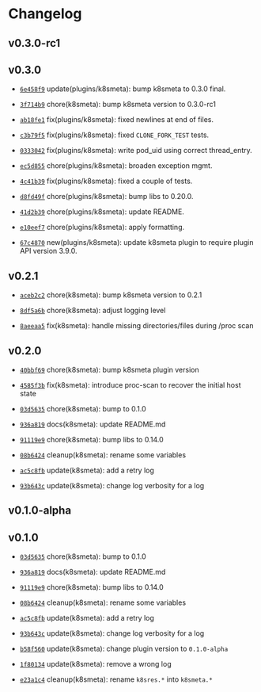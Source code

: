 # Changelog

## v0.3.0-rc1


## v0.3.0

* [`6e458f9`](https://github.com/falcosecurity/plugins/commit/6e458f9) update(plugins/k8smeta): bump k8smeta to 0.3.0 final.

* [`3f714b9`](https://github.com/falcosecurity/plugins/commit/3f714b9) chore(k8smeta): bump k8smeta version to 0.3.0-rc1

* [`ab18fe1`](https://github.com/falcosecurity/plugins/commit/ab18fe1) fix(plugins/k8smeta): fixed newlines at end of files.

* [`c3b79f5`](https://github.com/falcosecurity/plugins/commit/c3b79f5) fix(plugins/k8smeta): fixed `CLONE_FORK_TEST` tests.

* [`0333042`](https://github.com/falcosecurity/plugins/commit/0333042) fix(plugins/k8smeta): write pod_uid using correct thread_entry.

* [`ec5d855`](https://github.com/falcosecurity/plugins/commit/ec5d855) chore(plugins/k8smeta): broaden exception mgmt.

* [`4c41b39`](https://github.com/falcosecurity/plugins/commit/4c41b39) fix(plugins/k8smeta): fixed a couple of tests.

* [`d8fd49f`](https://github.com/falcosecurity/plugins/commit/d8fd49f) chore(plugins/k8smeta): bump libs to 0.20.0.

* [`41d2b39`](https://github.com/falcosecurity/plugins/commit/41d2b39) chore(plugins/k8smeta): update README.

* [`e10eef7`](https://github.com/falcosecurity/plugins/commit/e10eef7) chore(plugins/k8smeta): apply formatting.

* [`67c4870`](https://github.com/falcosecurity/plugins/commit/67c4870) new(plugins/k8smeta): update k8smeta plugin to require plugin API version 3.9.0.


## v0.2.1

* [`aceb2c2`](https://github.com/falcosecurity/plugins/commit/aceb2c2) chore(k8smeta): bump k8smeta version to 0.2.1

* [`8df5a6b`](https://github.com/falcosecurity/plugins/commit/8df5a6b) chore(k8smeta): adjust logging level

* [`8aeeaa5`](https://github.com/falcosecurity/plugins/commit/8aeeaa5) fix(k8smeta): handle missing directories/files during /proc scan


## v0.2.0

* [`40bbf69`](https://github.com/falcosecurity/plugins/commit/40bbf69) chore(k8smeta): bump k8smeta plugin version

* [`4585f3b`](https://github.com/falcosecurity/plugins/commit/4585f3b) fix(k8smeta): introduce proc-scan to recover the initial host state

* [`03d5635`](https://github.com/falcosecurity/plugins/commit/03d5635) chore(k8smeta): bump to 0.1.0

* [`936a819`](https://github.com/falcosecurity/plugins/commit/936a819) docs(k8smeta): update README.md

* [`91119e9`](https://github.com/falcosecurity/plugins/commit/91119e9) chore(k8smeta): bump libs to 0.14.0

* [`08b6424`](https://github.com/falcosecurity/plugins/commit/08b6424) cleanup(k8smeta): rename some variables

* [`ac5c8fb`](https://github.com/falcosecurity/plugins/commit/ac5c8fb) update(k8smeta): add a retry log

* [`93b643c`](https://github.com/falcosecurity/plugins/commit/93b643c) update(k8smeta): change log verbosity for a log


## v0.1.0-alpha


## v0.1.0

* [`03d5635`](https://github.com/falcosecurity/plugins/commit/03d5635) chore(k8smeta): bump to 0.1.0

* [`936a819`](https://github.com/falcosecurity/plugins/commit/936a819) docs(k8smeta): update README.md

* [`91119e9`](https://github.com/falcosecurity/plugins/commit/91119e9) chore(k8smeta): bump libs to 0.14.0

* [`08b6424`](https://github.com/falcosecurity/plugins/commit/08b6424) cleanup(k8smeta): rename some variables

* [`ac5c8fb`](https://github.com/falcosecurity/plugins/commit/ac5c8fb) update(k8smeta): add a retry log

* [`93b643c`](https://github.com/falcosecurity/plugins/commit/93b643c) update(k8smeta): change log verbosity for a log

* [`b58f560`](https://github.com/falcosecurity/plugins/commit/b58f560) update(k8smeta): change plugin version to `0.1.0-alpha`

* [`1f80134`](https://github.com/falcosecurity/plugins/commit/1f80134) update(k8smeta): remove a wrong log

* [`e23a1c4`](https://github.com/falcosecurity/plugins/commit/e23a1c4) cleanup(k8smeta): rename `k8sres.*` into `k8smeta.*`


